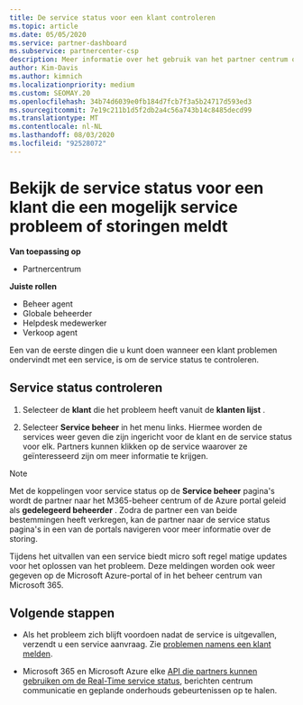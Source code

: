 ```yaml
---
title: De service status voor een klant controleren
ms.topic: article
ms.date: 05/05/2020
ms.service: partner-dashboard
ms.subservice: partnercenter-csp
description: Meer informatie over het gebruik van het partner centrum om de service status van een klant te controleren wanneer deze een probleem met een service ondervindt.
author: Kim-Davis
ms.author: kimnich
ms.localizationpriority: medium
ms.custom: SEOMAY.20
ms.openlocfilehash: 34b74d6039e0fb184d7fcb7f3a5b24717d593ed3
ms.sourcegitcommit: 7e19c211b1d5f2db2a4c56a743b14c8485decd99
ms.translationtype: MT
ms.contentlocale: nl-NL
ms.lasthandoff: 08/03/2020
ms.locfileid: "92528072"
---
```

# <a name="check-service-health-for-a-customer-reporting-a-potential-service-problem-or-outage"></a>Bekijk de service status voor een klant die een mogelijk service probleem of storingen meldt

**Van toepassing op**

- Partnercentrum

**Juiste rollen**

- Beheer agent
- Globale beheerder
- Helpdesk medewerker
- Verkoop agent

Een van de eerste dingen die u kunt doen wanneer een klant problemen ondervindt met een service, is om de service status te controleren. 

## <a name="check-service-health"></a>Service status controleren

1. Selecteer de **klant** die het probleem heeft vanuit de **klanten lijst** .

2. Selecteer **Service beheer** in het menu links. Hiermee worden de services weer geven die zijn ingericht voor de klant en de service status voor elk. Partners kunnen klikken op de service waarover ze geïnteresseerd zijn om meer informatie te krijgen. 

>[!NOTE] 
> Met de koppelingen voor service status op de **Service beheer** pagina's wordt de partner naar het M365-beheer centrum of de Azure portal geleid als **gedelegeerd beheerder** . Zodra de partner een van beide bestemmingen heeft verkregen, kan de partner naar de service status pagina's in een van de portals navigeren voor meer informatie over de storing.
 
Tijdens het uitvallen van een service biedt micro soft regel matige updates voor het oplossen van het probleem. Deze meldingen worden ook weer gegeven op de Microsoft Azure-portal of in het beheer centrum van Microsoft 365.

## <a name="next-steps"></a>Volgende stappen 

- Als het probleem zich blijft voordoen nadat de service is uitgevallen, verzendt u een service aanvraag. Zie [problemen namens een klant melden](report-problems-on-behalf-of-a-customer.md).

- Microsoft 365 en Microsoft Azure elke [API die partners kunnen gebruiken om de Real-Time service status](get-automated-service-notifications-with-our-apis.md), berichten centrum communicatie en geplande onderhouds gebeurtenissen op te halen.

 

